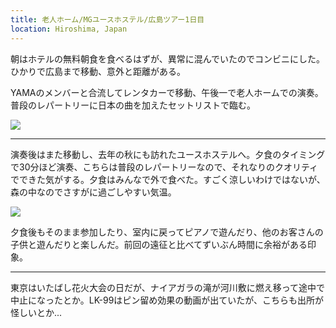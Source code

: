 ```yaml
---
title: 老人ホーム/MGユースホステル/広島ツアー1日目
location: Hiroshima, Japan
---
```


朝はホテルの無料朝食を食べるはずが、異常に混んでいたのでコンビニにした。ひかりで広島まで移動、意外と距離がある。

YAMAのメンバーと合流してレンタカーで移動、午後一で老人ホームでの演奏。普段のレパートリーに日本の曲を加えたセットリストで臨む。

![](https://photos.old.apkas.net/medium/202308/20230805-114932.webp)

---

演奏後はまた移動し、去年の秋にも訪れたユースホステルへ。夕食のタイミングで30分ほど演奏、こちらは普段のレパートリーなので、それなりのクオリティでできた気がする。夕食はみんなで外で食べた。すごく涼しいわけではないが、森の中なのでさすがに過ごしやすい気温。

![](https://photos.old.apkas.net/medium/202308/20230805-190620.webp)

夕食後もそのまま参加したり、室内に戻ってピアノで遊んだり、他のお客さんの子供と遊んだりと楽しんだ。前回の遠征と比べてずいぶん時間に余裕がある印象。

---

東京はいたばし花火大会の日だが、ナイアガラの滝が河川敷に燃え移って途中で中止になったとか。LK-99はピン留め効果の動画が出ていたが、こちらも出所が怪しいとか...
